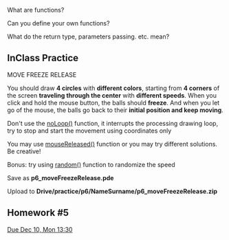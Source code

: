 
What are functions?

Can you define your own functions?

What do the return type, parameters passing. etc. mean?

## InClass Practice

MOVE FREEZE RELEASE

You should draw **4 circles** with **different colors**, starting from **4 corners** of the screen **traveling through the center** with 
**different speeds**. When you click and hold the mouse button, the balls should **freeze**. 
And when you let go of the mouse, the balls go back to their **initial position and keep moving**.

Don't use the [noLoop()](https://processing.org/reference/noLoop_.html) function, it interrupts the processing drawing loop, 
try to stop and start the movement using coordinates only

You may use [mouseReleased()](https://processing.org/reference/mouseReleased_.html) function or you may try different solutions. 
Be creative!

Bonus: try using [random()](https://processing.org/reference/random_.html) function to randomize the speed

Save as **p6_moveFreezeRelease.pde**

Upload to **Drive/practice/p6/NameSurname/p6_moveFreezeRelease.zip**

## Homework #5

[Due Dec 10, Mon 13:30](https://github.com/cerenkayalar/VCDS2105-ICM/blob/master/homeworks/homework5.md)
